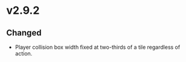 # v2.9.2

## Changed
- Player collision box width fixed at two-thirds of a tile regardless of action.
